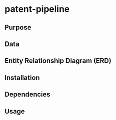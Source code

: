 # patent-pipeline
## Purpose
## Data
## Entity Relationship Diagram (ERD)
## Installation
## Dependencies
## Usage
